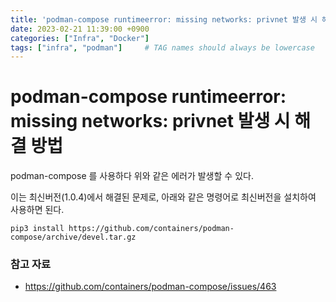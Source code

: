 ```yaml
---
title: 'podman-compose runtimeerror: missing networks: privnet 발생 시 해결 방법'
date: 2023-02-21 11:39:00 +0900
categories: ["Infra", "Docker"]
tags: ["infra", "podman"]     # TAG names should always be lowercase
---
```


# podman-compose runtimeerror: missing networks: privnet 발생 시 해결 방법

podman-compose 를 사용하다 위와 같은 에러가 발생할 수 있다.

이는 최신버전(1.0.4)에서 해결된 문제로, 아래와 같은 명령어로 최신버전을 설치하여 사용하면 된다.

```shell
pip3 install https://github.com/containers/podman-compose/archive/devel.tar.gz
```

### 참고 자료
- https://github.com/containers/podman-compose/issues/463